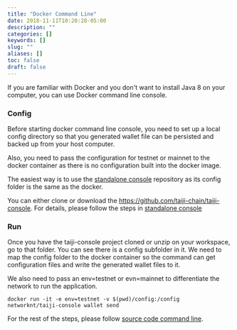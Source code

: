```yaml
---
title: "Docker Command Line"
date: 2018-11-11T10:20:28-05:00
description: ""
categories: []
keywords: []
slug: ""
aliases: []
toc: false
draft: false
---
```


If you are familiar with Docker and you don't want to install Java 8 on your computer, you can use Docker command line console. 

### Config

Before starting docker command line console, you need to set up a local config directory so that you generated wallet file can be persisted and backed up from your host computer. 

Also, you need to pass the configuration for testnet or mainnet to the docker container as there is no configuration built into the docker image. 

The easiest way is to use the [standalone console][] repository as its config folder is the same as the docker. 

You can either clone or download the https://github.com/taiji-chain/taiji-console. For details, please follow the steps in [standalone console][]


### Run

Once you have the taiji-console project cloned or unzip on your workspace, go to that folder. You can see there is a config subfolder in it. We need to map the config folder to the docker container so the command can get configuration files and write the generated wallet files to it. 

We also need to pass an env=testnet or evn=mainnet to differentiate the network to run the application. 

```
docker run -it -e env=testnet -v $(pwd)/config:/config networknt/taiji-console wallet send
```
For the rest of the steps, please follow [source code command line][].


[standalone console]: /getting-started/standalone/
[source code command line]: /getting-started/source-code/
